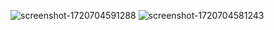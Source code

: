 ![screenshot-1720704591288](https://github.com/kubilaydirek/jetpack_portfolyo_app/assets/97626735/8c5a285a-55d9-45d6-bb5b-476d5ee745e6)
![screenshot-1720704581243](https://github.com/kubilaydirek/jetpack_portfolyo_app/assets/97626735/a17f8d20-e898-499b-86aa-d28d168e9ed3)

